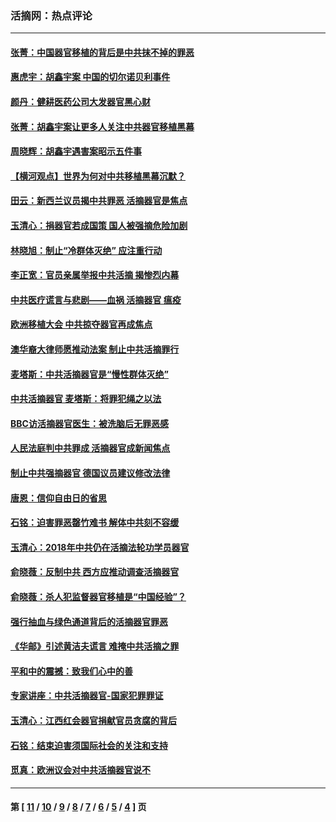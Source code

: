 ### 活摘网：热点评论
---
#### [张菁：中国器官移植的背后是中共抹不掉的罪恶](../../pages/nf5879/n13974977.md?07150430) 
#### [惠虎宇：胡鑫宇案 中国的切尔诺贝利事件](../../pages/nf5879/n13942916.md?07150430) 
#### [颜丹：健耕医药公司大发器官黑心财](../../pages/nf5879/n13940134.md?07150430) 
#### [张菁：胡鑫宇案让更多人关注中共器官移植黑幕](../../pages/nf5879/n13929073.md?07150430) 
#### [周晓辉：胡鑫宇遇害案昭示五件事](../../pages/nf5879/n13921870.md?07150430) 
#### [【横河观点】世界为何对中共移植黑幕沉默？](../../pages/nf5879/n13244249.md?07150430) 
#### [田云：新西兰议员揭中共罪恶 活摘器官是焦点](../../pages/nf5879/n13070629.md?07150430) 
#### [玉清心：捐器官若成国策 国人被强摘危险加剧](../../pages/nf5879/n12802713.md?07150430) 
#### [林晓旭：制止“冷群体灭绝” 应注重行动](../../pages/nf5879/n12779736.md?07150430) 
#### [李正宽：官员亲属举报中共活摘 揭惨烈内幕](../../pages/nf5879/n12684490.md?07150430) 
#### [中共医疗谎言与悲剧——血祸 活摘器官 瘟疫](../../pages/nf5879/n12372103.md?07150430) 
#### [欧洲移植大会 中共掠夺器官再成焦点](../../pages/nf5879/n11538883.md?07150430) 
#### [澳华裔大律师愿推动法案 制止中共活摘罪行](../../pages/nf5879/n11377039.md?07150430) 
#### [麦塔斯：中共活摘器官是“慢性群体灭绝”](../../pages/nf5879/n11350529.md?07150430) 
#### [中共活摘器官 麦塔斯：将罪犯绳之以法](../../pages/nf5879/n11347973.md?07150430) 
#### [BBC访活摘器官医生：被洗脑后无罪恶感](../../pages/nf5879/n11335935.md?07150430) 
#### [人民法庭判中共罪成 活摘器官成新闻焦点](../../pages/nf5879/n11331578.md?07150430) 
#### [制止中共强摘器官 德国议员建议修改法律](../../pages/nf5879/n11249451.md?07150430) 
#### [唐恩：信仰自由日的省思](../../pages/nf5879/n11003525.md?07150430) 
#### [石铭：迫害罪恶罄竹难书  解体中共刻不容缓](../../pages/nf5879/n10942855.md?07150430) 
#### [玉清心：2018年中共仍在活摘法轮功学员器官](../../pages/nf5879/n10914646.md?07150430) 
#### [俞晓薇：反制中共 西方应推动调查活摘器官](../../pages/nf5879/n10794671.md?07150430) 
#### [俞晓薇：杀人犯监督器官移植是“中国经验”？](../../pages/nf5879/n10466427.md?07150430) 
#### [强行抽血与绿色通道背后的活摘器官罪恶](../../pages/nf5879/n10004708.md?07150430) 
#### [《华邮》引述黄洁夫谎言 难掩中共活摘之罪](../../pages/nf5879/n9642309.md?07150430) 
#### [平和中的震撼：致我们心中的善](../../pages/nf5879/n9021123.md?07150430) 
#### [专家讲座：中共活摘器官-国家犯罪罪证](../../pages/nf5879/n8828153.md?07150430) 
#### [玉清心：江西红会器官捐献官员贪腐的背后](../../pages/nf5879/n8522122.md?07150430) 
#### [石铭：结束迫害须国际社会的关注和支持](../../pages/nf5879/n8443497.md?07150430) 
#### [觅真：欧洲议会对中共活摘器官说不](../../pages/nf5879/n8337486.md?07150430) 

---
#### 第 [ [11](./11.md?07150430) / [10](./10.md?07150430) / [9](./9.md?07150430) / [8](./8.md?07150430) / [7](./7.md?07150430) / [6](./6.md?07150430) / [5](./5.md?07150430) / [4](./4.md?07150430) ] 页
